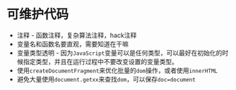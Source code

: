 # 可维护代码

* 注释 - 函数注释，复杂算法注释，hack注释
* 变量名和函数名要直观，需要知道在干嘛
* 变量类型透明 - 因为`JavaScript`变量可以是任何类型，可以最好在初始化的时候指定类型，并且在运行过程中不要改变设置的变量类型。
* 使用`createDocumentFragment`来优化批量的`dom`操作，或者使用`innerHTML`
* 避免大量使用`document.getxx`来查找`dom`，可以保存`doc=document`

